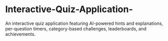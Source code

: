 # Interactive-Quiz-Application-
An interactive quiz application featuring AI-powered hints and explanations, per-question timers, category-based challenges, leaderboards, and achievements.
